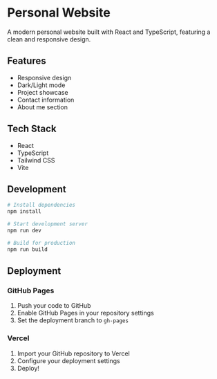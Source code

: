 # Personal Website

A modern personal website built with React and TypeScript, featuring a clean and responsive design.

## Features

- Responsive design
- Dark/Light mode
- Project showcase
- Contact information
- About me section

## Tech Stack

- React
- TypeScript
- Tailwind CSS
- Vite

## Development

```bash
# Install dependencies
npm install

# Start development server
npm run dev

# Build for production
npm run build
```

## Deployment

### GitHub Pages

1. Push your code to GitHub
2. Enable GitHub Pages in your repository settings
3. Set the deployment branch to `gh-pages`

### Vercel

1. Import your GitHub repository to Vercel
2. Configure your deployment settings
3. Deploy! 